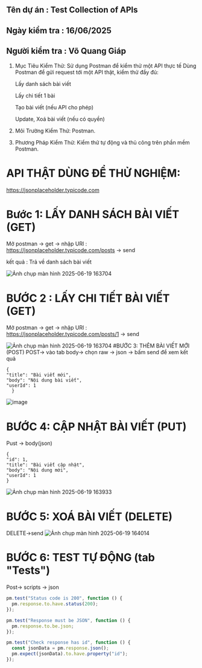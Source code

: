 ## Tên dự án : Test Collection of APIs
## Ngày kiểm tra : 16/06/2025
## Người kiểm tra : Võ Quang Giáp
1. Mục Tiêu Kiểm Thử: Sử dụng Postman để kiểm thử một API thực tế
  Dùng Postman để gửi request tới một API thật, kiểm thử đầy đủ:

   Lấy danh sách bài viết

   Lấy chi tiết 1 bài

   Tạo bài viết (nếu API cho phép)

   Update, Xoá bài viết (nếu có quyền)

3. Môi Trường Kiểm Thử: Postman.

4. Phương Pháp Kiểm Thử: Kiểm thử tự động và thủ công trên phần mềm Postman.
# API THẬT DÙNG ĐỂ THỬ NGHIỆM: 

https://jsonplaceholder.typicode.com

# Bước 1: LẤY DANH SÁCH BÀI VIẾT (GET)
  Mở postman -> get -> nhập URl : https://jsonplaceholder.typicode.com/posts -> send 

  kết quả : Trả về danh sách bài viết 
  
![Ảnh chụp màn hình 2025-06-19 163704](https://github.com/user-attachments/assets/e4627425-a5be-4df0-be31-27a859e7f014)

# BƯỚC 2 : LẤY CHI TIẾT BÀI VIẾT (GET)
  Mở postman -> get -> nhập URl : https://jsonplaceholder.typicode.com/posts/1 -> send 
  
  ![Ảnh chụp màn hình 2025-06-19 163704](https://github.com/user-attachments/assets/e4627425-a5be-4df0-be31-27a859e7f014)
#BƯỚC 3: THÊM BÀI VIẾT MỚI (POST)
  POST-> vào tab body-> chọn raw -> json -> bấm send để xem kết quả
  ```
{
  "title": "Bài viết mới",
  "body": "Nội dung bài viết",
  "userId": 1
    }
```
![image](https://github.com/user-attachments/assets/f844a934-e79c-482f-a761-a6fdad8bad34)

# BƯỚC 4: CẬP NHẬT BÀI VIẾT (PUT)
  Pust -> body(json)
   ```
{
  "id": 1,
  "title": "Bài viết cập nhật",
  "body": "Nội dung mới",
  "userId": 1
}
```
  ![Ảnh chụp màn hình 2025-06-19 163933](https://github.com/user-attachments/assets/4c301a54-f30d-4dc6-b466-62ccc559234f)
# BƯỚC 5: XOÁ BÀI VIẾT (DELETE)
  DELETE->send
  ![Ảnh chụp màn hình 2025-06-19 164014](https://github.com/user-attachments/assets/95bcda73-361b-47c6-9f75-dd9666c3012e)
# BƯỚC 6: TEST TỰ ĐỘNG (tab "Tests")
  Post-> scripts -> json
  ```javascript
pm.test("Status code is 200", function () {
    pm.response.to.have.status(200);
});

pm.test("Response must be JSON", function () {
    pm.response.to.be.json;
});

pm.test("Check response has id", function () {
    const jsonData = pm.response.json();
    pm.expect(jsonData).to.have.property("id");
});

  

  

